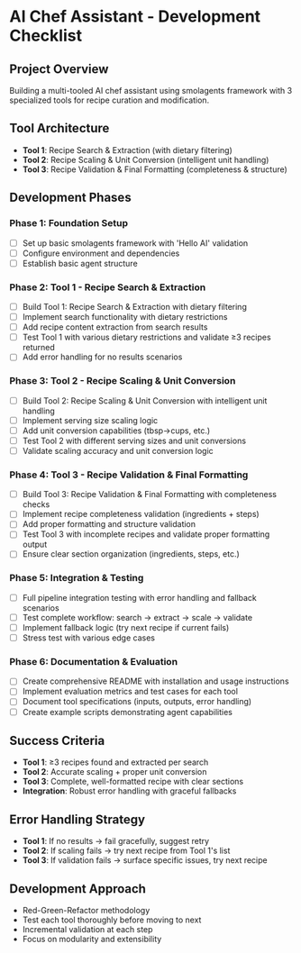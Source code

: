 # AI Chef Assistant - Development Checklist

## Project Overview
Building a multi-tooled AI chef assistant using smolagents framework with 3 specialized tools for recipe curation and modification.

## Tool Architecture
- **Tool 1**: Recipe Search & Extraction (with dietary filtering)
- **Tool 2**: Recipe Scaling & Unit Conversion (intelligent unit handling)
- **Tool 3**: Recipe Validation & Final Formatting (completeness & structure)

## Development Phases

### Phase 1: Foundation Setup
- [ ] Set up basic smolagents framework with 'Hello AI' validation
- [ ] Configure environment and dependencies
- [ ] Establish basic agent structure

### Phase 2: Tool 1 - Recipe Search & Extraction
- [ ] Build Tool 1: Recipe Search & Extraction with dietary filtering
- [ ] Implement search functionality with dietary restrictions
- [ ] Add recipe content extraction from search results
- [ ] Test Tool 1 with various dietary restrictions and validate ≥3 recipes returned
- [ ] Add error handling for no results scenarios

### Phase 3: Tool 2 - Recipe Scaling & Unit Conversion
- [ ] Build Tool 2: Recipe Scaling & Unit Conversion with intelligent unit handling
- [ ] Implement serving size scaling logic
- [ ] Add unit conversion capabilities (tbsp→cups, etc.)
- [ ] Test Tool 2 with different serving sizes and unit conversions
- [ ] Validate scaling accuracy and unit conversion logic

### Phase 4: Tool 3 - Recipe Validation & Final Formatting
- [ ] Build Tool 3: Recipe Validation & Final Formatting with completeness checks
- [ ] Implement recipe completeness validation (ingredients + steps)
- [ ] Add proper formatting and structure validation
- [ ] Test Tool 3 with incomplete recipes and validate proper formatting output
- [ ] Ensure clear section organization (ingredients, steps, etc.)

### Phase 5: Integration & Testing
- [ ] Full pipeline integration testing with error handling and fallback scenarios
- [ ] Test complete workflow: search → extract → scale → validate
- [ ] Implement fallback logic (try next recipe if current fails)
- [ ] Stress test with various edge cases

### Phase 6: Documentation & Evaluation
- [ ] Create comprehensive README with installation and usage instructions
- [ ] Implement evaluation metrics and test cases for each tool
- [ ] Document tool specifications (inputs, outputs, error handling)
- [ ] Create example scripts demonstrating agent capabilities

## Success Criteria
- **Tool 1**: ≥3 recipes found and extracted per search
- **Tool 2**: Accurate scaling + proper unit conversion
- **Tool 3**: Complete, well-formatted recipe with clear sections
- **Integration**: Robust error handling with graceful fallbacks

## Error Handling Strategy
- **Tool 1**: If no results → fail gracefully, suggest retry
- **Tool 2**: If scaling fails → try next recipe from Tool 1's list
- **Tool 3**: If validation fails → surface specific issues, try next recipe

## Development Approach
- Red-Green-Refactor methodology
- Test each tool thoroughly before moving to next
- Incremental validation at each step
- Focus on modularity and extensibility
